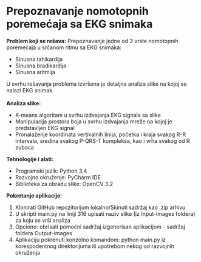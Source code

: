 # Prepoznavanje nomotopnih poremećaja sa EKG snimaka
<b>Problem koji se rešava:</b> Prepoznavanje jedne od 3 vrste nomotopnih poremećaja u srčanom ritmu sa EKG snimaka: 
- Sinusna tahikardija
- Sinusna bradikardija
- Sinusna aritmija

U svrhu rešavanja problema izvršena je detaljna analiza slike na kojoj se nalazi EKG snimak. <br><br>
<b> Analiza slike: </b> 
<ul>
  <li> K-means algoritam u svrhu izdvajanja EKG signala sa slike </li>
  <li> Manipulacija prostora boja u svrhu izdvajanja mreže na kojoj je predstavljen EKG signal </li> 
  <li> Pronalaženje koordinata vertikalnih linija, početka i kraja svakog R-R intervala, 
  sredina svakog P-QRS-T kompleksa, kao i vrha svakog od R zubaca </li>
</ul>


<b>Tehnologije i alati:</b>
<ul>
  <li> Programski jezik: Python 3.4 </li>
  <li> Razvojno okruženje: PyCharm IDE </li>
  <li> Biblioteka za obradu slike: OpenCV 3.2 </li>
</ul>


<b> Pokretanje aplikacije: </b>
<ol type='number'>
  <li> Klonirati GitHub repozitorijum lokalno/Skinuti sadržaj kao .zip arhivu </li>
  <li> U skripti main.py na liniji 316 upisati naziv slike (iz Input-images foldera) za koju se vrši analiza </li>
  <li> Opciono: obrisati pomoćni sadržaj izgenerisan aplikacijom - sadržaj foldera Output-images </li>
  <li> Aplikaciju pokrenuti konzolno komandom: python main.py iz korespodentnog direktorijuma ili upotrebom nekog od razvojnih okruženja </li>
</ol>


